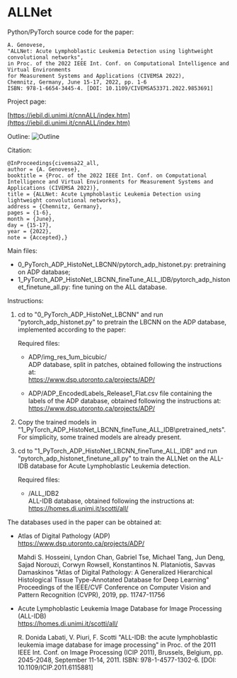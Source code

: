 # ALLNet

Python/PyTorch source code for the paper:

	A. Genovese, 
    "ALLNet: Acute Lymphoblastic Leukemia Detection using lightweight convolutional networks", 
    in Proc. of the 2022 IEEE Int. Conf. on Computational Intelligence and Virtual Environments 
    for Measurement Systems and Applications (CIVEMSA 2022), 
    Chemnitz, Germany, June 15-17, 2022, pp. 1-6
    ISBN: 978-1-6654-3445-4. [DOI: 10.1109/CIVEMSA53371.2022.9853691]
	
Project page:

[https://iebil.di.unimi.it/cnnALL/index.htm](https://iebil.di.unimi.it/cnnALL/index.htm)
    
Outline:
![Outline](https://iebil.di.unimi.it/cnnALL/imgs/outline_civemsa22all.jpg "Outline")

Citation:

	@InProceedings{civemsa22_all,
    author = {A. Genovese},
    booktitle = {Proc. of the 2022 IEEE Int. Conf. on Computational Intelligence and Virtual Environments for Measurement Systems and Applications (CIVEMSA 2022)},
    title = {ALLNet: Acute Lymphoblastic Leukemia Detection using lightweight convolutional networks},
    address = {Chemnitz, Germany},
    pages = {1-6},
    month = {June},
    day = {15-17},
    year = {2022},
    note = {Accepted},}

Main files:

- 0_PyTorch_ADP_HistoNet_LBCNN/pytorch_adp_histonet.py: pretraining on ADP database;
- 1_PyTorch_ADP_HistoNet_LBCNN_fineTune_ALL_IDB/pytorch_adp_histonet_finetune_all.py: fine tuning on the ALL database.

Instructions:

1) cd to "0_PyTorch_ADP_HistoNet_LBCNN" and run "pytorch_adp_histonet.py" to pretrain the LBCNN on the ADP database, implemented according to the paper:
    
    Required files:
    
    - ADP/img_res_1um_bicubic/ <br/>
    ADP database, split in patches, obtained following the instructions at: <br/>
    https://www.dsp.utoronto.ca/projects/ADP/ <br/>
    
    - ADP/ADP_EncodedLabels_Release1_Flat.csv
    file containing the labels of the ADP database, obtained following the instructions at: <br/>
    https://www.dsp.utoronto.ca/projects/ADP/ <br/>
    
2) Copy the trained models in "1_PyTorch_ADP_HistoNet_LBCNN_fineTune_ALL_IDB\pretrained_nets".
For simplicity, some trained models are already present.
    
3) cd to "1_PyTorch_ADP_HistoNet_LBCNN_fineTune_ALL_IDB" and run "pytorch_adp_histonet_finetune_all.py" to train the ALLNet on the ALL-IDB database for Acute Lymphoblastic Leukemia detection.
    
    Required files:
    
    - /ALL_IDB2 <br/>
    ALL-IDB database, obtained following the instructions at:
    https://homes.di.unimi.it/scotti/all/
    
The databases used in the paper can be obtained at:

- Atlas of Digital Pathology (ADP)<br/>
https://www.dsp.utoronto.ca/projects/ADP/

    Mahdi S. Hosseini, Lyndon Chan, Gabriel Tse, Michael Tang, Jun Deng, Sajad Norouzi, Corwyn Rowsell, Konstantinos N. Plataniotis, Savvas Damaskinos
    "Atlas of Digital Pathology: A Generalized Hierarchical Histological Tissue Type-Annotated Database for Deep Learning"
    Proceedings of the IEEE/CVF Conference on Computer Vision and Pattern Recognition (CVPR), 2019, pp. 11747-11756

- Acute Lymphoblastic Leukemia Image Database for Image Processing (ALL-IDB) <br/>
https://homes.di.unimi.it/scotti/all/

    R. Donida Labati, V. Piuri, F. Scotti
    "ALL-IDB: the acute lymphoblastic leukemia image database for image processing"
    in Proc. of the 2011 IEEE Int. Conf. on Image Processing (ICIP 2011), 
    Brussels, Belgium, pp. 2045-2048, September 11-14, 2011. 
    ISBN: 978-1-4577-1302-6. [DOI: 10.1109/ICIP.2011.6115881]
    
